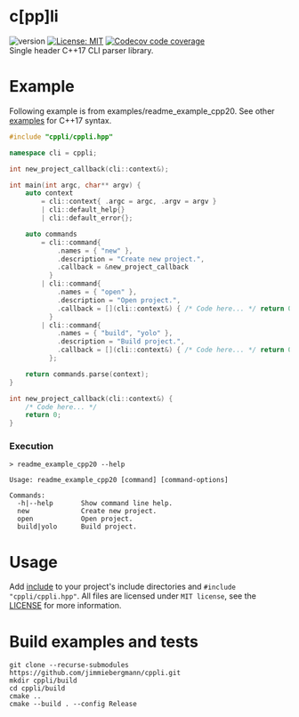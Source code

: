 # c[pp]li
![version](https://img.shields.io/badge/Version-v0.1.0-blue) [![License: MIT](https://img.shields.io/badge/License-MIT-brightgreen.svg)](https://github.com/jimmiebergmann/cppli/blob/master/LICENSE) [![Codecov code coverage](https://img.shields.io/codecov/c/github/jimmiebergmann/cppli/master?label=Codecov&logo=Codecov)](https://codecov.io/gh/jimmiebergmann/cppli)  
Single header C++17 CLI parser library.

# Example
Following example is from examples/readme_example_cpp20. See other [examples](https://github.com/jimmiebergmann/cppli/blob/master/examples) for C++17 syntax.
```cpp
#include "cppli/cppli.hpp"

namespace cli = cppli;

int new_project_callback(cli::context&);

int main(int argc, char** argv) {
    auto context
        = cli::context{ .argc = argc, .argv = argv }
        | cli::default_help{}
        | cli::default_error{};

    auto commands
        = cli::command{
            .names = { "new" },
            .description = "Create new project.",
            .callback = &new_project_callback
          }
        | cli::command{
            .names = { "open" },
            .description = "Open project.",
            .callback = [](cli::context&) { /* Code here... */ return 0; }
          }
        | cli::command{
            .names = { "build", "yolo" },
            .description = "Build project.",
            .callback = [](cli::context&) { /* Code here... */ return 0; }
          };

    return commands.parse(context);
}

int new_project_callback(cli::context&) {
    /* Code here... */
    return 0;
}
```
### Execution
```
> readme_example_cpp20 --help
```
```
Usage: readme_example_cpp20 [command] [command-options]

Commands:
  -h|--help       Show command line help.
  new             Create new project.
  open            Open project.
  build|yolo      Build project.
```

# Usage
Add [include](https://github.com/jimmiebergmann/cppli/blob/master/include) to your project's include directories and `#include "cppli/cppli.hpp"`. 
All files are licensed under `MIT license`, see the [LICENSE](https://github.com/jimmiebergmann/cppli/blob/master/LICENSE) for more information.

# Build examples and tests
```
git clone --recurse-submodules https://github.com/jimmiebergmann/cppli.git
mkdir cppli/build
cd cppli/build
cmake ..
cmake --build . --config Release
```